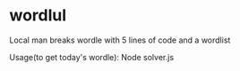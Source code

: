 # wordlul
Local man breaks wordle with 5 lines of code and a wordlist

Usage(to get today's wordle):
Node solver.js
